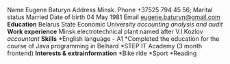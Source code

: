 Name             Eugene Baturyn
Address          Minsk. 
Phone            +37525 794 45 56; 
Marital          status   Married
Date of birth    04 May 1981
Email            eugene.baturyn@gmail.com
**Education**
Belarus State Economic University
*accounting analysis and audit*
**Work experience**
Minsk electrotechnical plant named after V.I.Kozlov
*accountant*
**Skills**
*English language - А1
*Completed the education for the course of Java programming in Belhard
*STEP IT Academy (3 month frontend)
**Interests & extrainformation**
*Bike ride
*Sport
*Reading 